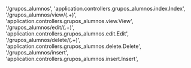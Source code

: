 '/grupos_alumnos', 'application.controllers.grupos_alumnos.index.Index',
'/grupos_alumnos/view/(.+)', 'application.controllers.grupos_alumnos.view.View',
'/grupos_alumnos/edit/(.+)', 'application.controllers.grupos_alumnos.edit.Edit',
'/grupos_alumnos/delete/(.+)', 'application.controllers.grupos_alumnos.delete.Delete',
'/grupos_alumnos/insert', 'application.controllers.grupos_alumnos.insert.Insert',